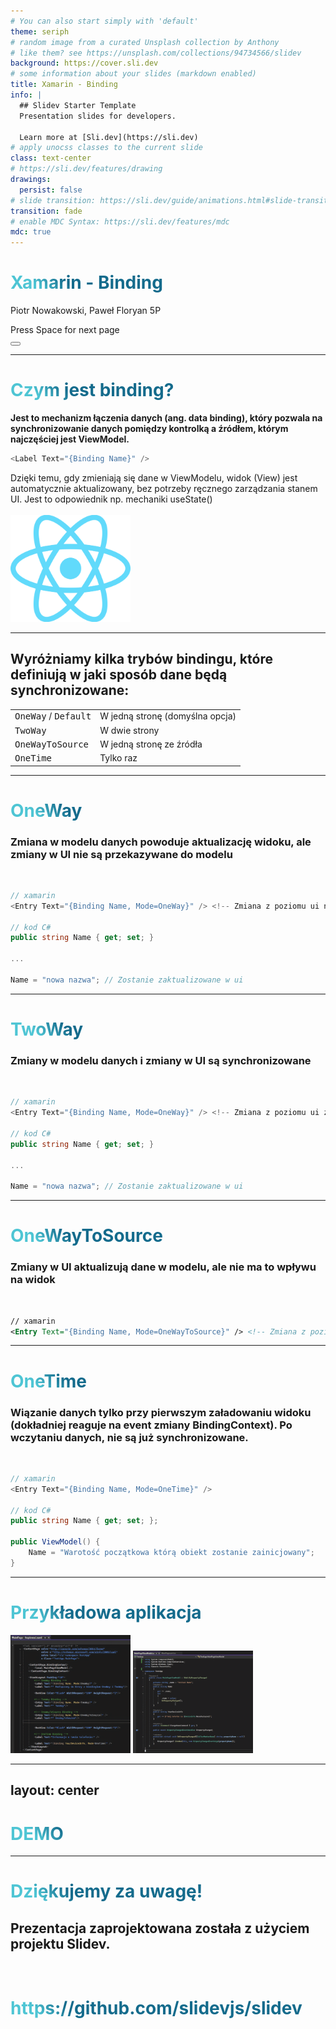 ```yaml
---
# You can also start simply with 'default'
theme: seriph
# random image from a curated Unsplash collection by Anthony
# like them? see https://unsplash.com/collections/94734566/slidev
background: https://cover.sli.dev
# some information about your slides (markdown enabled)
title: Xamarin - Binding
info: |
  ## Slidev Starter Template
  Presentation slides for developers.

  Learn more at [Sli.dev](https://sli.dev)
# apply unocss classes to the current slide
class: text-center
# https://sli.dev/features/drawing
drawings:
  persist: false
# slide transition: https://sli.dev/guide/animations.html#slide-transitions
transition: fade
# enable MDC Syntax: https://sli.dev/features/mdc
mdc: true
---
```


# Xamarin - Binding

Piotr Nowakowski, Paweł Floryan 5P

<div @click="$slidev.nav.next" class="mt-12 py-1" hover:bg="white op-10">
  Press Space for next page <carbon:arrow-right />
</div>

<div class="abs-br m-6 text-xl">
  <button @click="$slidev.nav.openInEditor" title="Open in Editor" class="slidev-icon-btn">
    <carbon:edit />
  </button>
</div>

<!--
The last comment block of each slide will be treated as slide notes. It will be visible and editable in Presenter Mode along with the slide. [Read more in the docs](https://sli.dev/guide/syntax.html#notes)
-->

---

# Czym jest binding?

**Jest to mechanizm łączenia danych (ang. data binding), który pozwala na synchronizowanie danych pomiędzy kontrolką a źródłem, którym najczęściej jest ViewModel.**

```c#
<Label Text="{Binding Name}" />

```

<div v-click class="text-2xl m-5">
Dzięki temu, gdy zmieniają się dane w ViewModelu, widok (View) jest automatycznie aktualizowany, bez potrzeby ręcznego zarządzania stanem UI. Jest to odpowiednik np. mechaniki useState()
</div>

<br>

<img src="/assets/React-icon.svg.png" v-click class="absolute bottom--35 left-110 opacity-30 transform -rotate-10 transition-fade">

<style>
h1 {
  background-color: #2B90B6;
  background-image: linear-gradient(45deg, #4EC5D4 10%, #146b8c 20%);
  background-size: 100%;
  -webkit-background-clip: text;
  -moz-background-clip: text;
  -webkit-text-fill-color: transparent;
  -moz-text-fill-color: transparent;
}

img {
  width: 20vw;
  transition: opacity 0.5s ease;
}
</style>

---

## Wyróżniamy kilka trybów bindingu, które definiują w jaki sposób dane będą synchronizowane:

<div v-click class="transition-fade">

|                                        |                                 |
| -------------------------------------- | ------------------------------- |
| <kbd>OneWay</kbd> / <kbd>Default</kbd> | W jedną stronę (domyślna opcja) |
| <kbd>TwoWay</kbd>                      | W dwie strony                   |
| <kbd>OneWayToSource</kbd>              | W jedną stronę ze źródła        |
| <kbd>OneTime</kbd>                     | Tylko raz                       |

</div>

---

# OneWay

<h3> Zmiana w modelu danych powoduje aktualizację widoku, ale zmiany w UI <span v-mark.red="3"> nie są </span> przekazywane do modelu </h3>

<br>
<div v-click class="transition-fade">

```csharp
// xamarin
<Entry Text="{Binding Name, Mode=OneWay}" /> <!-- Zmiana z poziomu ui nie zaktualizuje modelu -->

// kod C#
public string Name { get; set; }

...

Name = "nowa nazwa"; // Zostanie zaktualizowane w ui
```

</div>

---

# TwoWay

<h3> Zmiany w modelu danych i zmiany w UI <span v-mark.red="3"> są synchronizowane </span></h3>

<br>
<div v-click class="transition-fade">

```csharp
// xamarin
<Entry Text="{Binding Name, Mode=OneWay}" /> <!-- Zmiana z poziomu ui zaktualizuje model -->

// kod C#
public string Name { get; set; }

...

Name = "nowa nazwa"; // Zostanie zaktualizowane w ui
```

</div>

---

# OneWayToSource

<h3> Zmiany w UI aktualizują dane w modelu, ale <span v-mark.red="3"> nie ma to wpływu </span>na widok</h3>

<br>
<div v-click class="transition-fade">

```xml
// xamarin
<Entry Text="{Binding Name, Mode=OneWayToSource}" /> <!-- Zmiana z poziomu ui zaktualizuje model -->
```

</div>

---

# OneTime

<h3> Wiązanie danych tylko przy pierwszym załadowaniu widoku (dokładniej reaguje na event zmiany <span v-mark.circle.orange="5">BindingContext</span>). Po wczytaniu danych, <span v-mark.red="3">nie są</span> już synchronizowane. </h3>

<br>
<div v-click class="transition-fade">

```csharp
// xamarin
<Entry Text="{Binding Name, Mode=OneTime}" />

// kod C#
public string Name { get; set; };

public ViewModel() {
    Name = "Warotość początkowa którą obiekt zostanie zainicjowany";
}
```

</div>

---

# Przykładowa aplikacja

<img src="/assets/Xaml.png" v-click class="absolute top-10 left-120 opacity-80 transform transition-fade">
<img src="/assets/Csharp.png" v-click class="absolute left-10 opacity-80 transform transition-fade">

---
layout: center
---

# DEMO

---

# Dziękujemy za uwagę!

## Prezentacja zaprojektowana została z użyciem projektu Slidev.

<br>

# https://github.com/slidevjs/slidev
